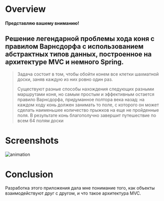 # Overview

#### Представляю вашему вниманию!<br>
## Решение легендарной проблемы хода коня с правилом Варнсдорфа с использованием абстрактных типов данных, построенное на архитектуре MVC и немного Spring.

> Задача состоит в том, чтобы обойти конем все клетки шахматной доски,
> заняв каждую из них ровно один раз.
> 
> Существуют разные способы нахождения следующих разными маршрутами коня, 
> но самым простым и эффективным остается правило Варнсдорфа, придуманное полтора века назад:
> на каждом ходу конь должен занимать то поле, с которого он может сделать наименьшее количество 
> прыжков на еще не пройденные поля. В результате конь благополучно завершит путешествие 
> по всем 64 полям доски


# Screenshots
![animation](https://user-images.githubusercontent.com/73959785/115727634-76464e00-a38c-11eb-8356-94a34b0680dd.gif)
# Conclusion
Разработка этого приложения дала мне понимание того, как объекты взаимодействуют друг с другом, и что такое архитектура MVC. 
